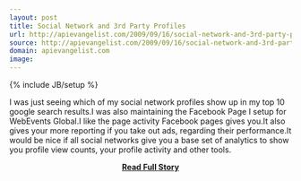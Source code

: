 ```yaml
---
layout: post
title: Social Network and 3rd Party Profiles
url: http://apievangelist.com/2009/09/16/social-network-and-3rd-party-profiles/
source: http://apievangelist.com/2009/09/16/social-network-and-3rd-party-profiles/
domain: apievangelist.com
image: 
---
```

{% include JB/setup %}<p>I was just seeing which of my social network profiles show up in my top 10 google search results.I was also maintaining the Facebook Page I setup for WebEvents Global.I like the page activity Facebook pages gives you.It also gives your more reporting if you take out ads, regarding their performance.It would be nice if all social networks give you a base set of analytics to show you profile view counts, your profile activity and other tools.</p>
<center><p><a href="http://apievangelist.com/2009/09/16/social-network-and-3rd-party-profiles/" style='padding:25px; font-sze:18px; font-weight: bold;'>Read Full Story</a></p></center>
